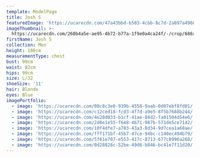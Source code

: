 ```yaml
---
template: ModelPage
title: Josh S
featuredImage: 'https://ucarecdn.com/47a43bbd-b503-4cbb-8c7d-2a897a49684d/'
imageThumbnail: >-
  https://ucarecdn.com/260b4a5e-ae95-4b72-b77a-1f9e0a4ca24f/-/crop/686x875/0,0/-/preview/
firstName: Josh S
collection: Men
height: 186cm
measurementType: chest
bust: 99cm
waist: 82cm
hips: 99cm
size: L/32
shoeSize: '11'
hair: Blonde
eyes: Blue
imagePortfolio:
  - image: 'https://ucarecdn.com/08c8c3e0-939b-4558-9aab-0d07ebf8fd01/'
  - image: 'https://ucarecdn.com/c12ced18-fcd3-4f7d-a9e5-8f5b7688b244/'
  - image: 'https://ucarecdn.com/4e28d033-b1cf-41ae-88d2-fa01504d54e6/'
  - image: 'https://ucarecdn.com/2d0e1e55-f648-4671-987b-571de5ce7142/'
  - image: 'https://ucarecdn.com/10f4dfe7-a783-43a3-8d34-9d7cea1a68ae/'
  - image: 'https://ucarecdn.com/fff171bf-45b7-47ce-94bc-c140ec494b79/'
  - image: 'https://ucarecdn.com/5f61e707-e553-417c-8713-677c8996a268/'
  - image: 'https://ucarecdn.com/0d28828c-52be-49d6-b846-bc41e7f11d20/'
---
```


